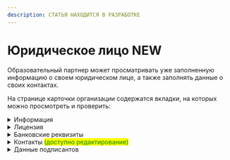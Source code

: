 ```yaml
---
description: СТАТЬЯ НАХОДИТСЯ В РАЗРАБОТКЕ
---
```


# Юридическое лицо NEW

Образовательный партнер может просматривать уже заполненную информацию о своем юридическом лице, а также заполнять данные о своих контактах.

На странице карточки организации содержатся вкладки, на которых можно просмотреть и проверить:

<details>

<summary>Информация</summary>

В карточке организации на вкладке "Информация" отображены основные данные по юридическому лицу.&#x20;

![](<.gitbook/assets/image (142).png>)

* **ИНН** должен содержать 10 или 12 цифр
* **КПП** должен содержать 9 цифр
* **ОГРН**
* **Наименование** образовательного партнёра
* **Образовательные партнёры** - выбрать университет, заведенный в Odin для образовательного партнёра
* <mark style="color:red;">Указать род ЮЛ для использования в документах</mark>
* <mark style="color:red;">Указать информацию о выпуске приказов (автоматически/вручную)</mark>
* <mark style="color:red;">Указать информацию о варианте генерации справок об успеваемости (автоматически/вручную)</mark>
* <mark style="color:red;">Указать, разрешен ли бумажный документооборот</mark>
* <mark style="color:red;">Включена ли передача пользователей в Odin</mark>
* <mark style="color:red;">Как гражданин должен доставить оригиналы документов (лично/почтой)</mark>

</details>

<details>

<summary>Лицензия</summary>

На вкладке "Лицензия" отображаются следующие данные:

* **Номер лицензии**
* **Наименование организации, выдавшей лицензию**
* **Дата выдачи лицензии**

![](<.gitbook/assets/image (143).png>)

</details>

<details>

<summary>Банковские реквизиты</summary>

На вкладке "Банковские реквизиты" указаны:

* ИНН банка
* КПП банка
* БИК банка
* Наименование банка
* Вид НДС
* Расчетный счет
* Корреспондентский счет
* Лицевой счет

![](<.gitbook/assets/image (144).png>)

</details>

<details>

<summary>Контакты <mark style="color:green;">(доступно редактирование)</mark></summary>

При редактировании информации на вкладке "Контакты" по кнопке "Изменить" можно заполнить поля:

* Электронная почта
* Телефон
* Контактный e-mail (для публикации на портале Работа России)
* Контактный телефон (для публикации на портале Работа России)
* Сайт
* Юридический адрес
* Почтовый адрес
* Регион и город
* Город регистрации

![](<.gitbook/assets/image (145).png>)

! Указанные контакты будут отправлены на портал Работа в России из вкладки "Контакты", если эти данные не были указаны на странице создания образовательной программы.&#x20;

</details>

<details>

<summary>Данные подписантов</summary>

На вкладке содержится информация о подписантах юридического лица: ФИО, должность, срок полномочий, отметка об основном подписанте, права на подпись.&#x20;

![](<.gitbook/assets/image (146).png>)

</details>
